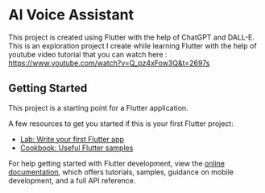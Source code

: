 # AI Voice Assistant

This project is created using Flutter with the help of ChatGPT and DALL-E. This is an exploration project I create while learning Flutter with the help of youtube video tutorial that you can watch here : https://www.youtube.com/watch?v=Q_pz4xFow3Q&t=2697s

## Getting Started

This project is a starting point for a Flutter application.

A few resources to get you started if this is your first Flutter project:

- [Lab: Write your first Flutter app](https://docs.flutter.dev/get-started/codelab)
- [Cookbook: Useful Flutter samples](https://docs.flutter.dev/cookbook)

For help getting started with Flutter development, view the
[online documentation](https://docs.flutter.dev/), which offers tutorials,
samples, guidance on mobile development, and a full API reference.
